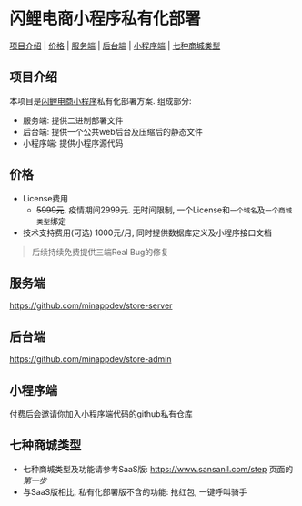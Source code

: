 # 闪鲤电商小程序私有化部署

[项目介绍](#项目介绍) | [价格](#价格) | [服务端](#服务端) | [后台端](#后台端)  | [小程序端](#小程序端) | [七种商城类型](#七种商城类型)

## 项目介绍

本项目是[闪鲤电商小程序](https://www.sansanll.com)私有化部署方案. 组成部分:

* 服务端: 提供二进制部署文件
* 后台端: 提供一个公共web后台及压缩后的静态文件
* 小程序端: 提供小程序源代码

## 价格

* License费用
    * ~~5999元~~, 疫情期间2999元. 无时间限制, 一个License和`一个域名`及`一个商城类型`绑定
* 技术支持费用(可选)
    1000元/月, 同时提供数据库定义及小程序接口文档

> 后续持续免费提供三端Real Bug的修复

## 服务端

https://github.com/minappdev/store-server 

## 后台端

https://github.com/minappdev/store-admin

## 小程序端

付费后会邀请你加入小程序端代码的github私有仓库

## 七种商城类型

* 七种商城类型及功能请参考SaaS版: https://www.sansanll.com/step 页面的*第一步*
* 与SaaS版相比, 私有化部署版不含的功能: 抢红包, 一键呼叫骑手
